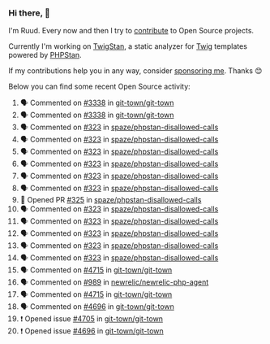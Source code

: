 ### Hi there, 👋

I'm Ruud. Every now and then I try to [contribute](https://github.com/pulls?q=+is%3Apr+author%3Aruudk+archived%3Afalse+is%3Apublic+) to Open Source projects.

Currently I'm working on [TwigStan](https://github.com/twigstan), a static analyzer for [Twig](https://twig.symfony.com/) templates powered by [PHPStan](https://phpstan.org/).

If my contributions help you in any way, consider [sponsoring me](https://github.com/sponsors/ruudk). Thanks 😊

Below you can find some recent Open Source activity:

<!--START_SECTION:activity-->
1. 🗣 Commented on [#3338](https://github.com/git-town/git-town/issues/3338#issuecomment-2816688805) in [git-town/git-town](https://github.com/git-town/git-town)
2. 🗣 Commented on [#3338](https://github.com/git-town/git-town/issues/3338#issuecomment-2816551671) in [git-town/git-town](https://github.com/git-town/git-town)
3. 🗣 Commented on [#323](https://github.com/spaze/phpstan-disallowed-calls/issues/323#issuecomment-2815463746) in [spaze/phpstan-disallowed-calls](https://github.com/spaze/phpstan-disallowed-calls)
4. 🗣 Commented on [#323](https://github.com/spaze/phpstan-disallowed-calls/issues/323#issuecomment-2814732304) in [spaze/phpstan-disallowed-calls](https://github.com/spaze/phpstan-disallowed-calls)
5. 🗣 Commented on [#323](https://github.com/spaze/phpstan-disallowed-calls/issues/323#issuecomment-2814724475) in [spaze/phpstan-disallowed-calls](https://github.com/spaze/phpstan-disallowed-calls)
6. 🗣 Commented on [#323](https://github.com/spaze/phpstan-disallowed-calls/issues/323#issuecomment-2814692032) in [spaze/phpstan-disallowed-calls](https://github.com/spaze/phpstan-disallowed-calls)
7. 🗣 Commented on [#323](https://github.com/spaze/phpstan-disallowed-calls/issues/323#issuecomment-2814654924) in [spaze/phpstan-disallowed-calls](https://github.com/spaze/phpstan-disallowed-calls)
8. 🗣 Commented on [#323](https://github.com/spaze/phpstan-disallowed-calls/issues/323#issuecomment-2812001887) in [spaze/phpstan-disallowed-calls](https://github.com/spaze/phpstan-disallowed-calls)
9. 💪 Opened PR [#325](https://github.com/spaze/phpstan-disallowed-calls/pull/325) in [spaze/phpstan-disallowed-calls](https://github.com/spaze/phpstan-disallowed-calls)
10. 🗣 Commented on [#323](https://github.com/spaze/phpstan-disallowed-calls/issues/323#issuecomment-2810376928) in [spaze/phpstan-disallowed-calls](https://github.com/spaze/phpstan-disallowed-calls)
11. 🗣 Commented on [#323](https://github.com/spaze/phpstan-disallowed-calls/issues/323#issuecomment-2810359638) in [spaze/phpstan-disallowed-calls](https://github.com/spaze/phpstan-disallowed-calls)
12. 🗣 Commented on [#323](https://github.com/spaze/phpstan-disallowed-calls/issues/323#issuecomment-2810331448) in [spaze/phpstan-disallowed-calls](https://github.com/spaze/phpstan-disallowed-calls)
13. 🗣 Commented on [#323](https://github.com/spaze/phpstan-disallowed-calls/issues/323#issuecomment-2810313901) in [spaze/phpstan-disallowed-calls](https://github.com/spaze/phpstan-disallowed-calls)
14. 🗣 Commented on [#323](https://github.com/spaze/phpstan-disallowed-calls/issues/323#issuecomment-2810268421) in [spaze/phpstan-disallowed-calls](https://github.com/spaze/phpstan-disallowed-calls)
15. 🗣 Commented on [#4715](https://github.com/git-town/git-town/pull/4715#issuecomment-2803984339) in [git-town/git-town](https://github.com/git-town/git-town)
16. 🗣 Commented on [#989](https://github.com/newrelic/newrelic-php-agent/issues/989#issuecomment-2803974511) in [newrelic/newrelic-php-agent](https://github.com/newrelic/newrelic-php-agent)
17. 🗣 Commented on [#4715](https://github.com/git-town/git-town/pull/4715#issuecomment-2803867182) in [git-town/git-town](https://github.com/git-town/git-town)
18. 🗣 Commented on [#4696](https://github.com/git-town/git-town/issues/4696#issuecomment-2796806540) in [git-town/git-town](https://github.com/git-town/git-town)
19. ❗ Opened issue [#4705](https://github.com/git-town/git-town/issues/4705) in [git-town/git-town](https://github.com/git-town/git-town)
20. ❗ Opened issue [#4696](https://github.com/git-town/git-town/issues/4696) in [git-town/git-town](https://github.com/git-town/git-town)
<!--END_SECTION:activity-->
